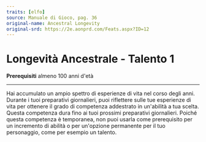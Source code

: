 ```yaml
---
traits: [elfo]
source: Manuale di Gioco, pag. 36
original-name: Ancestral Longevity
original-srd: https://2e.aonprd.com/Feats.aspx?ID=12
---
```


# Longevità Ancestrale - Talento 1

**Prerequisiti** almeno 100 anni d'età

---

Hai accumulato un ampio spettro di esperienze di vita nel corso degli anni.
Durante i tuoi preparativi giornalieri, puoi riflettere sulle tue esperienze di
vita per ottenere il grado di competenza addestrato in un'abilità a tua scelta.
Questa competenza dura fino ai tuoi prossimi preparativi giornalieri. Poiché
questa competenza è temporanea, non puoi usarla come prerequisito per un
incremento di abilità o per un'opzione permanente per il tuo personaggio, come
per esempio un talento.
